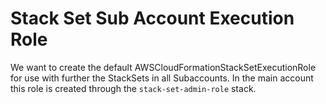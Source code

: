 # Stack Set Sub Account Execution Role

We want to create the default AWSCloudFormationStackSetExecutionRole for use with further the StackSets in all Subaccounts. In the main account this role is created through the `stack-set-admin-role` stack.